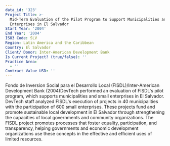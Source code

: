 ```yaml
---
data_id: '323'
Project Title: >-
  Mid-Term Evaluation of the Pilot Program to Support Municipalities and Small
  Enterprises in El Salvador
Start Year: '2004'
End Year: '2004'
ISO3 Code: SLV
Region: Latin America and the Caribbean
Country: El Salvador
Client/ Donor: Inter-American Development Bank
Is Current Project? (true/false): ''
Practice Area:
  - ''
Contract Value USD: ''
---
```

Fondo de Inversion Social para el Desarrollo Local (FISDL)/Inter-American Development Bank (2004)DevTech performed an evaluation of FISDL's pilot program, which supports municipalities and small enterprises in El Salvador. DevTech staff analyzed FISDL's execution of projects in 40 municipalities with the participation of 600 small enterprises. These projects fund and promote sustainable local development in El Salvador through strengthening the capacities of local governments and community organizations. The FISDL project promotes processes that foster equality, participation, and transparency, helping governments and economic development organizations use these concepts in the effective and efficient uses of limited resources.